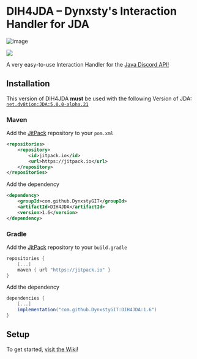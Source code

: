 # DIH4JDA – Dynxsty's Interaction Handler for JDA
![image](https://user-images.githubusercontent.com/48297101/154980678-ae9db212-f38b-4a4e-a628-0f94d13086b7.png)

[![](https://jitpack.io/v/DynxstyGIT/DIH4JDA.svg)](https://jitpack.io/#DynxstyGIT/DIH4JDA)


A very easy-to-use Interaction Handler for the [Java Discord API!](https://github.com/DV8FromTheWorld/JDA)

## Installation
This version of DIH4JDA **must** be used with the following Version of JDA: [`net.dv8tion:JDA:5.0.0-alpha.21`](https://github.com/DV8FromTheWorld/JDA/releases/tag/v5.0.0-alpha.21)

### Maven

Add the [JitPack](https://jitpack.io/) repository to your `pom.xml`
```xml
<repositories>
    <repository>
        <id>jitpack.io</id>
        <url>https://jitpack.io</url>
    </repository>
</repositories>
```

Add the dependency
```xml
<dependency> 
    <groupId>com.github.DynxstyGIT</groupId> 
    <artifactId>DIH4JDA</artifactId> 
    <version>1.6</version> 
</dependency>
```

### Gradle

Add the [JitPack](https://jitpack.io/) repository to your `build.gradle`
```gradle
repositories { 
    [...]
    maven { url "https://jitpack.io" } 
}
```

Add the dependency
```gradle
dependencies {
    [...]
    implementation("com.github.DynxstyGIT:DIH4JDA:1.6")
}
```

## Setup
To get started, [visit the Wiki](https://github.com/DynxstyGIT/DIH4JDA/wiki)!





